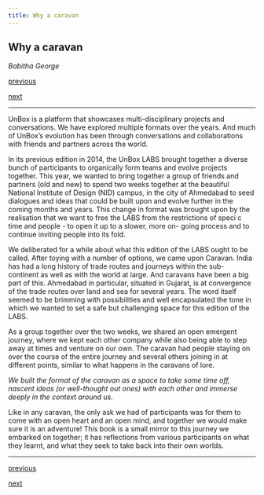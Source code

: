```yaml
---
title: Why a caravan
---
```


## Why a caravan
_Babitha George_

<div id="nav">
  <p class="alignleft"><a href="01.html">previous</a></p>
  <p class="alignright"><a href="1_02.html">next</a></p>
  <div style="clear: both;"></div>
</div>

---


UnBox is a platform that showcases multi-disciplinary projects and conversations. We have explored multiple formats over the years. And much of UnBox’s evolution has been through conversations and collaborations with friends and partners across the world.

In its previous edition in 2014, the UnBox LABS brought together a diverse bunch of participants to organically form teams and evolve projects together. This year, we wanted to bring together a group of friends and partners (old and new) to spend two weeks together at the beautiful National Institute of Design (NID) campus, in the city of Ahmedabad to seed dialogues and ideas that could be built upon and evolve further in the coming months and years. This change in format was brought upon by the realisation that we want to free the LABS from the restrictions of speci c time and people - to open it up to a slower, more on- going process and to continue inviting people into its fold.

We deliberated for a while about what this edition of the LABS ought to be called. After toying with a number of options, we came upon Caravan. India has had a long history of trade routes and journeys within the sub- continent as well as with the world at large. And caravans have been a big part of this. Ahmedabad in particular, situated in Gujarat, is at convergence of the trade routes over land and sea for several years. The word itself seemed to be brimming with possibilities and well encapsulated the tone in which we wanted to set a safe but challenging space for this edition of the LABS.

As a group together over the two weeks, we shared an open emergent journey, where we kept each other company while also being able to step away at times and venture on our own. The caravan had people staying on over the course of the entire journey and several others joining in at different points, similar to what happens in the caravans of lore.

_We built the format of the caravan as a space to take some time off, nascent ideas (or well-thought out ones) with each other and immerse deeply in the context around us._

Like in any caravan, the only ask we had of participants was for them to come with an open heart and an open mind, and together we would make sure it is an adventure!
This book is a small mirror to this journey we embarked on together; it has reflections from various participants on what they learnt, and what they seek to take back into their own worlds.

---

<div id="nav">
  <p class="alignleft"><a href="01.html">previous</a></p>
  <p class="alignright"><a href="1_02.html">next</a></p>
  <div style="clear: both;"></div>
</div>